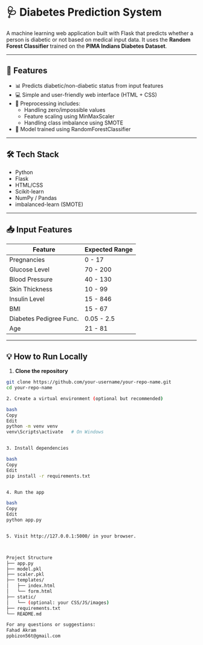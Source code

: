 # 🩺 Diabetes Prediction System

A machine learning web application built with Flask that predicts whether a person is diabetic or not based on medical input data. It uses the **Random Forest Classifier** trained on the **PIMA Indians Diabetes Dataset**.

---

## 🚀 Features

- 📊 Predicts diabetic/non-diabetic status from input features
- 💻 Simple and user-friendly web interface (HTML + CSS)
- 🔄 Preprocessing includes:
  - Handling zero/impossible values
  - Feature scaling using MinMaxScaler
  - Handling class imbalance using SMOTE
- 🧠 Model trained using RandomForestClassifier

---

## 🛠️ Tech Stack

- Python
- Flask
- HTML/CSS
- Scikit-learn
- NumPy / Pandas
- imbalanced-learn (SMOTE)

---

## 📥 Input Features

| Feature                  | Expected Range         |
|--------------------------|------------------------|
| Pregnancies              | 0 - 17                 |
| Glucose Level            | 70 - 200               |
| Blood Pressure           | 40 - 130               |
| Skin Thickness           | 10 - 99                |
| Insulin Level            | 15 - 846               |
| BMI                      | 15 - 67                |
| Diabetes Pedigree Func.  | 0.05 - 2.5             |
| Age                      | 21 - 81                |

---

## 💡 How to Run Locally

1. **Clone the repository**

```bash
git clone https://github.com/your-username/your-repo-name.git
cd your-repo-name

2. Create a virtual environment (optional but recommended)

bash
Copy
Edit
python -m venv venv
venv\Scripts\activate   # On Windows


3. Install dependencies

bash
Copy
Edit
pip install -r requirements.txt


4. Run the app

bash
Copy
Edit
python app.py


5. Visit http://127.0.0.1:5000/ in your browser.



Project Structure
├── app.py
├── model.pkl
├── scaler.pkl
├── templates/
│   ├── index.html
│   └── form.html
├── static/
│   └── (optional: your CSS/JS/images)
├── requirements.txt
└── README.md

For any questions or suggestions:
Fahad Akram
ppbizon56t@gmail.com
